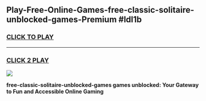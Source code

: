 
## Play-Free-Online-Games-free-classic-solitaire-unblocked-games-Premium #ldl1b
<h3>
<a href="https://premium.freeplayer.one?title=free-classic-solitaire-unblocked-games&ref=8M">CLICK TO PLAY</a></h3>
<hr>

<h3>
<a href="https://premium.freeplayer.one?title=free-classic-solitaire-unblocked-games&ref=8M">CLICK 2 PLAY</a>
  
</h3>

<a href="https://premium.freeplayer.one?title=free-classic-solitaire-unblocked-games&ref=8M"><img src="https://clearcache.store/games.png"></a>


**free-classic-solitaire-unblocked-games games unblocked: Your Gateway to Fun and Accessible Online Gaming**
